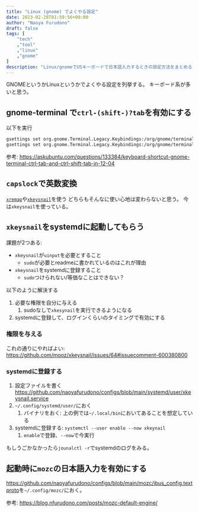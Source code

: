 ```yaml
--- 
title: "Linux (gnome) でよくやる設定"
date: 2023-02-28T01:59:56+09:00
author: "Naoya Furudono"
draft: false
tags: [
    "tech"
    ,"tool"
    ,"linux"
    ,"gnome"
]
description: "Linux/gnomeでUSキーボードで日本語入力するときの設定方法をまとめる"
---
```


GNOMEというかLinuxというかでよくやる設定を列挙する。
キーボード系が多いと思う。

## gnome-terminal で`ctrl-(shift-)?tab`を有効にする

以下を実行

```sh
gsettings set org.gnome.Terminal.Legacy.Keybindings:/org/gnome/terminal/legacy/keybindings/ next-tab '<Primary>Tab'
gsettings set org.gnome.Terminal.Legacy.Keybindings:/org/gnome/terminal/legacy/keybindings/ prev-tab '<Primary><Shift>Tab'
```

参考: <https://askubuntu.com/questions/133384/keyboard-shortcut-gnome-terminal-ctrl-tab-and-ctrl-shift-tab-in-12-04>

## `capslock`で英数変換

[`xremap`](https://github.com/k0kubun/xremap)や[`xkeysnail`](https://github.com/mooz/xkeysnail)を使う
どちらもそんなに使い心地は変わらないと思う。
今は`xkeysnail`を使っている。

## `xkeysnail`をsystemdに起動してもらう

課題が2つある:

- `xkeysnail`が`uinput`を必要とすること
    - `sudo`が必要とreadmeに書かれているのはこれが理由
- `xkeysnail`をsystemdに登録すること
    - `sudo`つけられない/等価なことはできない？

以下のように解決する

1. 必要な権限を自分に与える
    1. sudoなしで`xkesynail`を実行できるようになる
1. systemdに登録して、ログインくらいのタイミングで有効にする

### 権限を与える

これの通りにやればよい: <https://github.com/mooz/xkeysnail/issues/64#issuecomment-600380800>

### systemdに登録する

1. 設定ファイルを書く <https://github.com/naoyafurudono/configs/blob/main/systemd/user/xkeysnail.service>
1. `~/.config/systemd/user/`におく
    1. バイナリをおく: 上の例では`~/.local/bin`においてあることを想定している
1. systemdに登録する: `systemctl --user enable --now xkeynail`
    1. `enable`で登録、`--now`で今実行

もしうごかなかったら`jounalctl -r`でsystemdのログをみる。

## 起動時に`mozc`の日本語入力を有効にする

<https://github.com/naoyafurudono/configs/blob/main/mozc/ibus_config.textproto>を`~/.config/mozc/`におく。

参考: <https://blog.nfurudono.com/posts/mozc-default-engine/>



